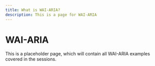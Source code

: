 ```yaml
---
title: What is WAI-ARIA?
description: This is a page for WAI-ARIA
---
```

# WAI-ARIA
This is a placeholder page, which will contain all WAI-ARIA examples covered in the sessions.
